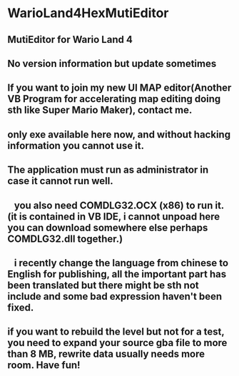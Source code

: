 # WarioLand4HexMutiEditor
##   MutiEditor for Wario Land 4
##    No version information but update sometimes
##    If you want to join my new UI MAP editor(Another VB Program for accelerating map editing doing sth like Super Mario Maker), contact me.
##    only exe available here now, and without hacking information you cannot use it. 
##    The application must run as administrator in case it cannot run well.
##    you also need COMDLG32.OCX (x86) to run it.(it is contained in VB IDE, i cannot unpoad here you can download somewhere else perhaps    COMDLG32.dll together.)
##    i recently change the language from chinese to English for publishing, all the important part has been translated but there might be sth not include and some bad expression haven't been fixed.
##    if you want to rebuild the level but not for a test, you need to expand your source gba file to more than 8 MB, rewrite data usually needs more room. Have fun!
